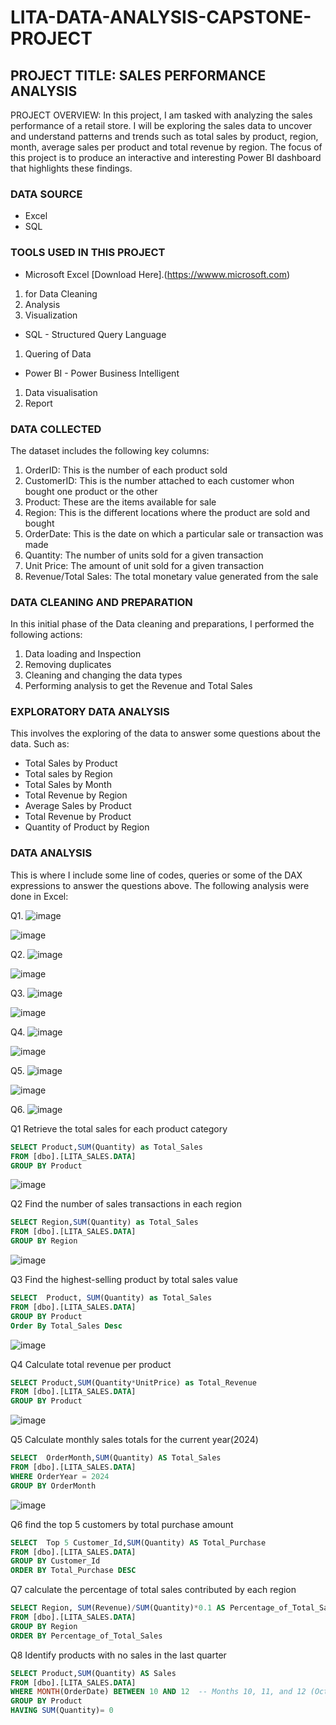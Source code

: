 # LITA-DATA-ANALYSIS-CAPSTONE-PROJECT

## PROJECT TITLE: SALES PERFORMANCE ANALYSIS
PROJECT OVERVIEW: 
In this project, I am tasked with analyzing the sales performance of a retail store. I will be exploring the sales data to uncover and understand patterns and trends such as total sales by product, region, month, average sales per product and total revenue by region. The focus of this project is to produce an interactive and interesting Power BI dashboard that highlights these findings.

### DATA SOURCE
- Excel
- SQL

### TOOLS USED IN THIS PROJECT
- Microsoft Excel [Download Here].(https://wwww.microsoft.com)
1. for Data Cleaning
2. Analysis
3. Visualization

- SQL - Structured Query Language
1. Quering of Data

- Power BI - Power Business Intelligent
1. Data visualisation
2. Report

### DATA COLLECTED
The dataset includes the following key columns:
1. OrderID: This is the number of each product sold
2. CustomerID: This is the number attached to each customer whon bought one product or the other
3. Product: These are the items available for sale
4. Region: This is the different locations where the product are sold and bought
5. OrderDate: This is the date on which a particular sale or transaction was made
6. Quantity: The number of units sold for a given transaction
7. Unit Price: The amount of unit sold for a given transaction
8. Revenue/Total Sales: The total monetary value generated from the sale

### DATA CLEANING AND PREPARATION
In this initial phase of the Data cleaning and preparations, I performed the following actions:
1. Data loading and Inspection
2. Removing duplicates
3. Cleaning and changing the data types
4. Performing analysis to get the Revenue and Total Sales

### EXPLORATORY DATA ANALYSIS
This involves the exploring of the data to answer some questions about the data. Such as:
- Total Sales by Product
- Total sales by Region
- Total Sales by Month
- Total Revenue by Region
- Average Sales by Product
- Total Revenue by Product
- Quantity of Product by Region

### DATA ANALYSIS
This is where I include some line of codes, queries or some of the DAX expressions to answer the questions above.
The following analysis were done in Excel:

Q1.  ![image](https://github.com/user-attachments/assets/b531ae12-161e-4a88-a32f-cba9f1e14634)

![image](https://github.com/user-attachments/assets/96ec0ea6-94ee-4087-ad0e-f0d2a963d9ff)

Q2.   ![image](https://github.com/user-attachments/assets/caf76543-658f-433b-a70c-a6e4d56ef0a1)

![image](https://github.com/user-attachments/assets/c22bae29-d6ff-4fd1-afc2-7cfe66f51648)

Q3.   ![image](https://github.com/user-attachments/assets/26dc5c9c-3792-493b-b470-1a240295bfef)

![image](https://github.com/user-attachments/assets/55bebd27-dd9b-40ca-8988-5076b3a9bbcb)

Q4.   ![image](https://github.com/user-attachments/assets/3bc20ca6-e391-450d-9ec1-9eb4484437e5)

![image](https://github.com/user-attachments/assets/801919f2-f91e-4123-a709-cd638d99642b)

Q5.   ![image](https://github.com/user-attachments/assets/881d82f2-1cf6-47ba-9e84-b6c0784e361f)

![image](https://github.com/user-attachments/assets/bfbe5557-af7b-4ea6-9fe0-e440ed905015)

Q6.   ![image](https://github.com/user-attachments/assets/4ffa4764-0157-4336-bf48-0dce48a6f1f7)

Q1  Retrieve the total sales for each product category
```SQL
SELECT Product,SUM(Quantity) as Total_Sales
FROM [dbo].[LITA_SALES.DATA]
GROUP BY Product
```

![image](https://github.com/user-attachments/assets/8b42e593-0d70-4a1d-b6ea-87372fb5c1f8)

Q2 Find the number of sales transactions in each region
```SQL
SELECT Region,SUM(Quantity) as Total_Sales
FROM [dbo].[LITA_SALES.DATA]
GROUP BY Region
```

![image](https://github.com/user-attachments/assets/d3b05283-8ac8-409f-96f1-ccca9638ec79)

Q3 Find the highest-selling product by total sales value
```SQL
SELECT  Product, SUM(Quantity) as Total_Sales
FROM [dbo].[LITA_SALES.DATA]
GROUP BY Product
Order By Total_Sales Desc
```

![image](https://github.com/user-attachments/assets/b9923eea-6b5f-46f5-a7fa-6a6c916dd0e7)

Q4 Calculate total revenue per product
```SQL
SELECT Product,SUM(Quantity*UnitPrice) as Total_Revenue
FROM [dbo].[LITA_SALES.DATA]
GROUP BY Product
```

![image](https://github.com/user-attachments/assets/f1735187-0b20-4633-a0e8-3e156dfceeb3)

Q5 Calculate monthly sales totals for the current year(2024)
```SQL
SELECT  OrderMonth,SUM(Quantity) AS Total_Sales
FROM [dbo].[LITA_SALES.DATA]
WHERE OrderYear = 2024
GROUP BY OrderMonth
```

![image](https://github.com/user-attachments/assets/65a83758-b2b0-4806-b56c-ef985297db5e)

Q6 find the top 5 customers by total purchase amount
```SQL
SELECT  Top 5 Customer_Id,SUM(Quantity) AS Total_Purchase
FROM [dbo].[LITA_SALES.DATA]
GROUP BY Customer_Id
ORDER BY Total_Purchase DESC
```

Q7 calculate the percentage of total sales contributed by each region
```SQL
SELECT Region, SUM(Revenue)/SUM(Quantity)*0.1 AS Percentage_of_Total_Sales
FROM [dbo].[LITA_SALES.DATA]
GROUP BY Region
ORDER BY Percentage_of_Total_Sales
```

Q8 Identify products with no sales in the last quarter
```SQL
SELECT Product,SUM(Quantity) AS Sales
FROM [dbo].[LITA_SALES.DATA]
WHERE MONTH(OrderDate) BETWEEN 10 AND 12  -- Months 10, 11, and 12 (October to December)
GROUP BY Product
HAVING SUM(Quantity)= 0
```
